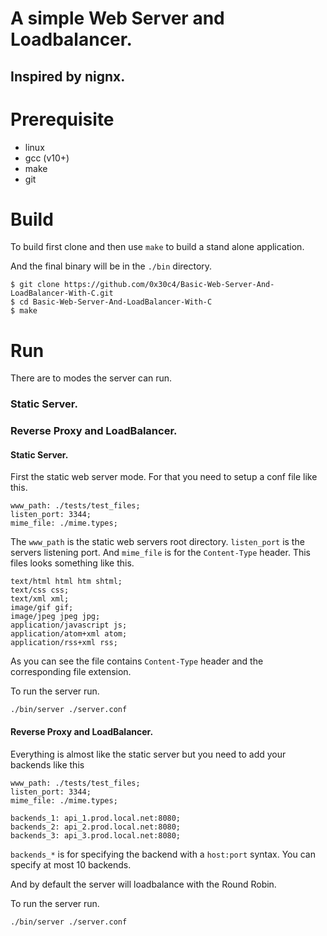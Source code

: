 # A simple Web Server and Loadbalancer.
## Inspired by nignx.

# Prerequisite

* linux
* gcc (v10+)
* make
* git

# Build 

To build first clone and then use ```make``` to build a stand alone application.

And the final binary will be in the ```./bin``` directory.

```
$ git clone https://github.com/0x30c4/Basic-Web-Server-And-LoadBalancer-With-C.git 
$ cd Basic-Web-Server-And-LoadBalancer-With-C
$ make
```

# Run

There are to modes the server can run. 

### Static Server.
### Reverse Proxy and LoadBalancer.

#### Static Server.
First the static web server mode. For that you need to setup a conf file like this.

```
www_path: ./tests/test_files;
listen_port: 3344;
mime_file: ./mime.types;
```

The ```www_path``` is the static web servers root directory.
```listen_port``` is the servers listening port.
And ```mime_file``` is for the ```Content-Type``` header. This files looks something like this.

```
text/html html htm shtml;
text/css css;
text/xml xml;
image/gif gif;
image/jpeg jpeg jpg;
application/javascript js;
application/atom+xml atom;
application/rss+xml rss;
```
As you can see the file contains ```Content-Type``` header and the corresponding file extension.

To run the server run.

```
./bin/server ./server.conf
```

#### Reverse Proxy and LoadBalancer.

Everything is almost like the static server but you need to add your backends like this

```
www_path: ./tests/test_files;
listen_port: 3344;
mime_file: ./mime.types;

backends_1: api_1.prod.local.net:8080;
backends_2: api_2.prod.local.net:8080;
backends_3: api_3.prod.local.net:8080;
```

```backends_*``` is for specifying the backend with a ```host:port``` syntax.
You can specify at most 10 backends.

And by default the server will loadbalance with the Round Robin.

To run the server run.

```
./bin/server ./server.conf
```
